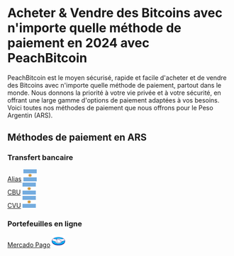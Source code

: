 <body class="payment-methods-page">

# Acheter & Vendre des Bitcoins avec n'importe quelle méthode de paiement en 2024 avec PeachBitcoin

PeachBitcoin est le moyen sécurisé, rapide et facile d'acheter et de vendre des Bitcoins avec n'importe quelle méthode de paiement, partout dans le monde. Nous donnons la priorité à votre vie privée et à votre sécurité, en offrant une large gamme d'options de paiement adaptées à vos besoins. Voici toutes nos méthodes de paiement que nous offrons pour le Peso Argentin (ARS).

## Méthodes de paiement en ARS

### Transfert bancaire

<div class="payment-grid">
    <div class="payment-grid-item">
        <a href="/buy-bitcoin-with-ars">Alias</a> 
        <img src="/img/faq/logoimg/argentine.png" width="30px" height="27px" alt="Acheter du bitcoin avec Alias, Vendre du bitcoin avec Alias">
    </div>
    <div class="payment-grid-item">
        <a href="/buy-bitcoin-with-ars">CBU</a> 
        <img src="/img/faq/logoimg/argentine.png" width="30px" height="27px" alt="Acheter du bitcoin avec CBU, Vendre du bitcoin avec CBU">
    </div>
    <div class="payment-grid-item">
        <a href="/buy-bitcoin-with-ars">CVU</a> 
        <img src="/img/faq/logoimg/argentine.png" width="30px" height="27px" alt="Acheter du bitcoin avec CVU, Vendre du bitcoin avec CVU">
    </div>
</div>

### Portefeuilles en ligne

<div class="payment-grid">
    <div class="payment-grid-item">
        <a href="/buy-bitcoin-with-mercado-pago">Mercado Pago</a> 
        <img src="/img/faq/logoimg/mercadopago.png" width="30px" height="27px" alt="Acheter du bitcoin avec Mercado Pago, Vendre du bitcoin avec Mercado Pago">
    </div>
</div>

</body>
